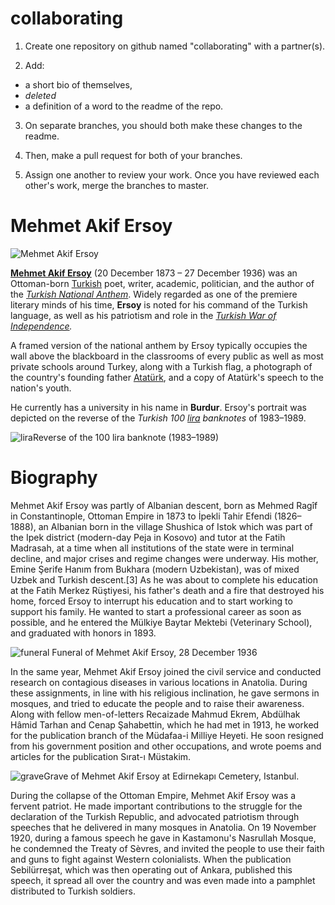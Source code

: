 # collaborating

1. Create one repository on github named "collaborating" with a partner(s).

2. Add:

- a short bio of themselves,
- *deleted*
- a definition of a word to the readme of the repo.

3. On separate branches, you should both make these changes to the readme.

4. Then, make a pull request for both of your branches.

5. Assign one another to review your work. Once you have reviewed each other's work, merge the branches to master.

# Mehmet Akif Ersoy

![Mehmet Akif Ersoy](https://upload.wikimedia.org/wikipedia/commons/thumb/7/7b/Mehmet_%C3%82kif_Ersoy.png/250px-Mehmet_%C3%82kif_Ersoy.png)

**[Mehmet Akif Ersoy](https://en.wikipedia.org/wiki/Ottoman_Empire)** (20 December 1873 – 27 December 1936) was an Ottoman-born [Turkish](https://en.wikipedia.org/wiki/Turkish_people) poet, writer, academic, politician, and the author of the *[Turkish National Anthem](https://en.wikipedia.org/wiki/%C4%B0stikl%C3%A2l_Mar%C5%9F%C4%B1)*. Widely regarded as one of the premiere literary minds of his time, **Ersoy** is noted for his command of the Turkish language, as well as his patriotism and role in the *[Turkish War of Independence](https://en.wikipedia.org/wiki/Turkish_War_of_Independence).*

A framed version of the national anthem by Ersoy typically occupies the wall above the blackboard in the classrooms of every public as well as most private schools around Turkey, along with a Turkish flag, a photograph of the country's founding father [Atatürk](https://en.wikipedia.org/wiki/Atat%C3%BCrk), and a copy of Atatürk's speech to the nation's youth.

He currently has a university in his name in **Burdur**. Ersoy's portrait was depicted on the reverse of the *Turkish 100 [lira](https://en.wikipedia.org/wiki/Turkish_lira) banknotes* of 1983–1989.

![lira](https://upload.wikimedia.org/wikipedia/commons/thumb/6/67/100_TL_reverse.jpg/250px-100_TL_reverse.jpg)Reverse of the 100 lira banknote (1983–1989)

# Biography

Mehmet Akif Ersoy was partly of Albanian descent, born as Mehmed Ragîf in Constantinople, Ottoman Empire in 1873 to İpekli Tahir Efendi (1826–1888), an Albanian born in the village Shushica of Istok which was part of the Ipek district (modern-day Peja in Kosovo) and tutor at the Fatih Madrasah, at a time when all institutions of the state were in terminal decline, and major crises and regime changes were underway. His mother, Emine Şerife Hanım from Bukhara (modern Uzbekistan), was of mixed Uzbek and Turkish descent.[3] As he was about to complete his education at the Fatih Merkez Rüştiyesi, his father's death and a fire that destroyed his home, forced Ersoy to interrupt his education and to start working to support his family. He wanted to start a professional career as soon as possible, and he entered the Mülkiye Baytar Mektebi (Veterinary School), and graduated with honors in 1893.

![funeral](https://upload.wikimedia.org/wikipedia/commons/thumb/f/fa/Funeral_of_Mehmet_Akif_Ersoy.jpg/210px-Funeral_of_Mehmet_Akif_Ersoy.jpg) Funeral of Mehmet Akif Ersoy, 28 December 1936




In the same year, Mehmet Akif Ersoy joined the civil service and conducted research on contagious diseases in various locations in Anatolia. During these assignments, in line with his religious inclination, he gave sermons in mosques, and tried to educate the people and to raise their awareness. Along with fellow men-of-letters Recaizade Mahmud Ekrem, Abdülhak Hâmid Tarhan and Cenap Şahabettin, which he had met in 1913, he worked for the publication branch of the Müdafaa-i Milliye Heyeti. He soon resigned from his government position and other occupations, and wrote poems and articles for the publication Sırat-ı Müstakim.

![grave](https://upload.wikimedia.org/wikipedia/commons/thumb/3/34/MehmetAkifErsoy.jpg/170px-MehmetAkifErsoy.jpg)Grave of Mehmet Akif Ersoy at Edirnekapı Cemetery, Istanbul.

During the collapse of the Ottoman Empire, Mehmet Akif Ersoy was a fervent patriot. He made important contributions to the struggle for the declaration of the Turkish Republic, and advocated patriotism through speeches that he delivered in many mosques in Anatolia. On 19 November 1920, during a famous speech he gave in Kastamonu's Nasrullah Mosque, he condemned the Treaty of Sèvres, and invited the people to use their faith and guns to fight against Western colonialists. When the publication Sebilürreşat, which was then operating out of Ankara, published this speech, it spread all over the country and was even made into a pamphlet distributed to Turkish soldiers.
